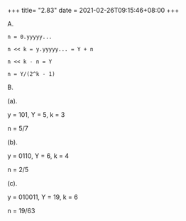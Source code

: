 +++
title= "2.83"
date = 2021-02-26T09:15:46+08:00
+++

A.

    n = 0.yyyyy...

    n << k = y.yyyyy... = Y + n

    n << k - n = Y

    n = Y/(2^k - 1)


B.

(a).

y = 101, Y = 5, k = 3

n = 5/7

(b).

y = 0110, Y = 6, k = 4

n = 2/5

(c).

y = 010011, Y = 19, k = 6

n = 19/63


